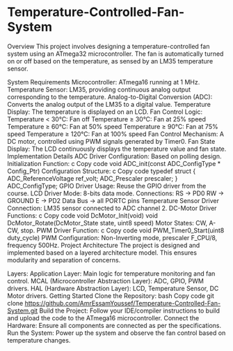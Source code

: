 # Temperature-Controlled-Fan-System

Overview
This project involves designing a temperature-controlled fan system using an ATmega32 microcontroller. The fan is automatically turned on or off based on the temperature, as sensed by an LM35 temperature sensor.

System Requirements
Microcontroller: ATmega16 running at 1 MHz.
Temperature Sensor: LM35, providing continuous analog output corresponding to the temperature.
Analog-to-Digital Conversion (ADC): Converts the analog output of the LM35 to a digital value.
Temperature Display: The temperature is displayed on an LCD.
Fan Control Logic:
Temperature < 30°C: Fan off
Temperature ≥ 30°C: Fan at 25% speed
Temperature ≥ 60°C: Fan at 50% speed
Temperature ≥ 90°C: Fan at 75% speed
Temperature ≥ 120°C: Fan at 100% speed
Fan Control Mechanism: A DC motor, controlled using PWM signals generated by Timer0.
Fan State Display: The LCD continuously displays the temperature value and fan state.
Implementation Details
ADC Driver
Configuration: Based on polling design.
Initialization Function:
c
Copy code
void ADC_init(const ADC_ConfigType * Config_Ptr)
Configuration Structure:
c
Copy code
typedef struct {
    ADC_ReferenceVoltage ref_volt;
    ADC_Prescaler prescaler;
} ADC_ConfigType;
GPIO Driver
Usage: Reuse the GPIO driver from the course.
LCD Driver
Mode: 8-bits data mode.
Connections:
RS → PD0
RW → GROUND
E → PD2
Data Bus → all PORTC pins
Temperature Sensor Driver
Connection: LM35 sensor connected to ADC channel 2.
DC-Motor Driver
Functions:
c
Copy code
void DcMotor_Init(void)
void DcMotor_Rotate(DcMotor_State state, uint8 speed)
Motor States: CW, A-CW, stop.
PWM Driver
Function:
c
Copy code
void PWM_Timer0_Start(uint8 duty_cycle)
PWM Configuration: Non-Inverting mode, prescaler F_CPU/8, frequency 500Hz.
Project Architecture
The project is designed and implemented based on a layered architecture model. This ensures modularity and separation of concerns.

Layers:
Application Layer: Main logic for temperature monitoring and fan control.
MCAL (Microcontroller Abstraction Layer): ADC, GPIO, PWM drivers.
HAL (Hardware Abstraction Layer): LCD, Temperature Sensor, DC Motor drivers.
Getting Started
Clone the Repository:
bash
Copy code
git clone https://github.com/AmrEssamYoussef/Temperature-Controlled-Fan-System.git
Build the Project: Follow your IDE/compiler instructions to build and upload the code to the ATmega16 microcontroller.
Connect the Hardware: Ensure all components are connected as per the specifications.
Run the System: Power up the system and observe the fan control based on temperature changes.
